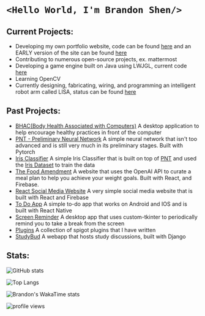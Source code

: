 # ```<Hello World, I'm Brandon Shen/>``` 

## Current Projects:
- Developing my own portfolio website, code can be found [here](https://github.com/BrandonS09/BrandonS09.github.io) and an EARLY version of the site can be found [here](https://brandons09.github.io/)
- Contributing to numerous open-source projects, ex. mattermost
- Developing a game engine built on Java using LWJGL, current code [here](https://github.com/BrandonS09/JavaEngine)
- Learning OpenCV
- Currently designing, fabricating, wiring, and programming an intelligent robot arm called LISA, status can be found [here](https://github.com/BrandonS09/LISA)

## Past Projects:  
  - [BHAC(Body Health Associated with Computers)](https://github.com/BrandonS09/BHAC) A desktop application to help encourage healthy practices in front of the computer
  - [PNT - Preliminary Neural Network](https://github.com/BrandonS09/PNT-Preliminary-Neural-Network) A simple neural network that isn't too advanced and is still very much in its preliminary stages. Built with Pytorch
  - [Iris Classifier](https://github.com/BrandonS09/IrisClassifier) A simple Iris Classifier that is built on top of [PNT](https://github.com/BrandonS09/PNT-Preliminary-Neural-Network) and used the [Iris Dataset](https://gist.github.com/curran/a08a1080b88344b0c8a7) to train the data
  - [The Food Amendment](https://github.com/nishantj2006/excersisehackathon) A website that uses the OpenAI API to curate a meal plan to help you achieve your weight goals. Built with React, and Firebase.
  - [React Social Media Website](https://github.com/BrandonS09/ReactSocialMediaWebsite) A very simple social media website that is built with React and Firebase
  - [To Do App](https://github.com/BrandonS09/ToDoApp) A simple to-do app that works on Android and IOS and is built with React Native
  - [Screen Reminder](https://github.com/BrandonS09/ScreenReminder) A desktop app that uses custom-tkinter to periodically remind you to take a break from the screen
  - [Plugins](https://github.com/BrandonS09/Plugins) A collection of spigot plugins that I have written
  - [StudyBud](https://github.com/BrandonS09/studybud) A webapp that hosts study discussions, built with Django

## Stats:
![GitHub stats](https://github-readme-stats.vercel.app/api?username=BrandonS09&show_icons=true&theme=aura)

![Top Langs](https://github-readme-stats.vercel.app/api/top-langs/?username=BrandonS09&layout=donut-vertical&theme=aura)

![Brandon's WakaTime stats](https://github-readme-stats.vercel.app/api/wakatime?username=BrandonS09&theme=aura)

![profile views](https://komarev.com/ghpvc/?username=BrandonS09&color=blue&type=.svg)
<!--
**5tormm/5tormm** is a ✨ _special_ ✨ repository because its `README.md` (this file) appears on your GitHub profile.

Here are some ideas to get you started:

- 🔭 I’m currently working on ...
- 🌱 I’m currently learning ...
- 👯 I’m looking to collaborate on ...
- 🤔 I’m looking for help with ...
- 💬 Ask me about ...
- 📫 How to reach me: ...
- 😄 Pronouns: ...
- ⚡ Fun fact: ...
-->
